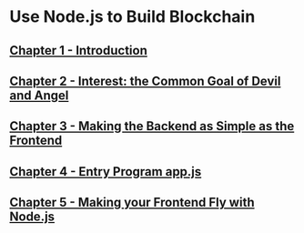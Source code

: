 # Use Node.js to Build Blockchain

## [Chapter 1 - Introduction](https://github.com/blockchain-ebook/nodejs-blockchain/tree/master/chapter1)

## [Chapter 2 - Interest: the Common Goal of Devil and Angel](https://github.com/blockchain-ebook/nodejs-blockchain/tree/master/chapter2) 

## [Chapter 3 - Making the Backend as Simple as the Frontend](https://github.com/blockchain-ebook/nodejs-blockchain/tree/master/chapter3)

## [Chapter 4 - Entry Program app.js](https://github.com/blockchain-ebook/nodejs-blockchain/tree/master/chapter4)

## [Chapter 5 - Making your Frontend Fly with Node.js](https://github.com/blockchain-ebook/nodejs-blockchain/tree/master/chapter5)



